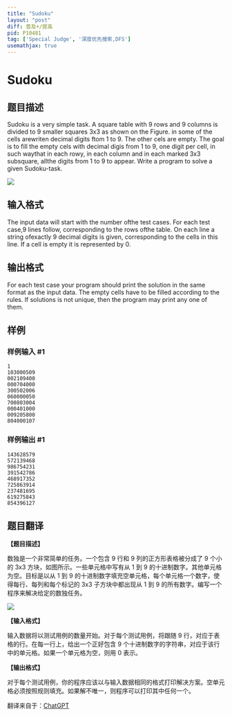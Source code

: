 ```yaml
---
title: "Sudoku"
layout: "post"
diff: 普及+/提高
pid: P10481
tag: ['Special Judge', '深度优先搜索,DFS']
usemathjax: true
---
```


# Sudoku
## 题目描述

Sudoku is a very simple task. A square table with 9 rows and 9 columns is divided to 9 smaller squares 3x3 as shown on the Figure. in some of the cells arewriten decimal digits ftom 1 to 9. The other cels are empty. The goal is to fill the empty cels with decimal digis from 1 to 9, one digit per cell, in such waythat in each rowy, in each column and in each marked 3x3 subsquare, allthe digits from 1 to 9 to appear. Write a program to solve a given Sudoku-task.

![](https://cdn.luogu.com.cn/upload/image_hosting/3zh25t4g.png)
## 输入格式

The input data will start with the number ofthe test cases. For each test case,9 lines follow, corresponding to the rows ofthe table. On each line a string ofexactly 9 decimal digits is given, corresponding to the cells in this line. If a cell is empty it is represented by 0.
## 输出格式

For each test case your program should print the solution in the same format as the input data. The empty cells have to be filled according to the rules. lf solutions is not unique, then the program may print any one of them.

## 样例

### 样例输入 #1
```
1
103000509
002109400
000704000
300502006
060000050
700803004
000401000
009205800
804000107

```
### 样例输出 #1
```
143628579
572139468
986754231
391542786
468917352
725863914
237481695
619275843
854396127

```
## 题目翻译

**【题目描述】**

数独是一个非常简单的任务。一个包含 9 行和 9 列的正方形表格被分成了 9 个小的 3x3 方块，如图所示。一些单元格中写有从 1 到 9 的十进制数字。其他单元格为空。目标是以从 1 到 9 的十进制数字填充空单元格，每个单元格一个数字，使得每行、每列和每个标记的 3x3 子方块中都出现从 1 到 9 的所有数字。编写一个程序来解决给定的数独任务。

![](https://cdn.luogu.com.cn/upload/image_hosting/3zh25t4g.png)

**【输入格式】**

输入数据将以测试用例的数量开始。对于每个测试用例，将跟随 9 行，对应于表格的行。在每一行上，给出一个正好包含 9 个十进制数字的字符串，对应于该行中的单元格。如果一个单元格为空，则用 0 表示。

**【输出格式】**

对于每个测试用例，你的程序应该以与输入数据相同的格式打印解决方案。空单元格必须按照规则填充。如果解不唯一，则程序可以打印其中任何一个。

翻译来自于：[ChatGPT](https://chatgpt.com/)
